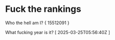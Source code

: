 # Fuck the rankings

Who the hell am I?
{ 15512091 }

What fucking year is it?
[ 2025-03-25T05:56:40Z ]
